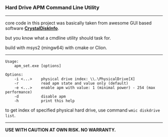 ### Hard Drive APM Command Line Utility

------

core code in this project was basically taken from awesome GUI based software **[CrystalDiskInfo](https://github.com/hiyohiyo/CrystalDiskInfo)**. 

but you know what a cmdline utility should task for.

build with msys2 (mingw64) with cmake or Clion.

----

```
Usage:
    apm_set.exe [options]

Options:
    -i <...>    physical drive index: \\.\PhysicalDrive[X]
    -r          read apm state and value only (default)
    -e <...>    enable apm with value: 1 (minimal power) - 254 (max performance)
    -d          disable apm
    -h          print this help
```

to get index of specified physical hard drive, use command `wmic diskdrive list`.

-----

**USE WITH CAUTION AT OWN RISK. NO WARRANTY.**

